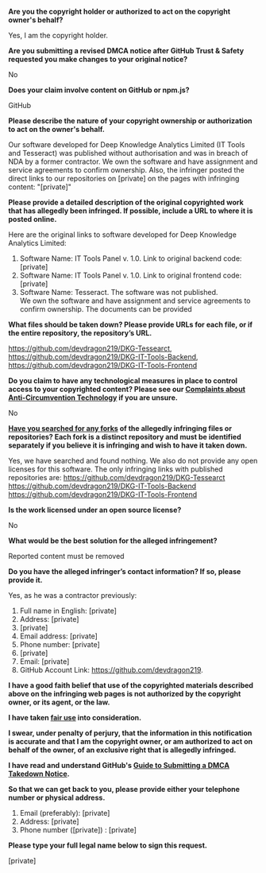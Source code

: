 **Are you the copyright holder or authorized to act on the copyright owner's behalf?**

Yes, I am the copyright holder.

**Are you submitting a revised DMCA notice after GitHub Trust & Safety requested you make changes to your original notice?**

No

**Does your claim involve content on GitHub or npm.js?**

GitHub

**Please describe the nature of your copyright ownership or authorization to act on the owner's behalf.**

Our software developed for Deep Knowledge Analytics Limited (IT Tools and Tesseract) was published without authorisation and was in breach of NDA by a former contractor. We own the software and have assignment and service agreements to confirm ownership. Also, the infringer posted the direct links to our repositories on [private] on the pages with infringing content: "[private]"

**Please provide a detailed description of the original copyrighted work that has allegedly been infringed. If possible, include a URL to where it is posted online.**

Here are the original links to software developed for Deep Knowledge Analytics Limited:  
1. Software Name: IT Tools Panel v. 1.0. Link to original backend code: [private]  
2. Software Name: IT Tools Panel v. 1.0. Link to original frontend code: [private]  
3. Software Name: Tesseract. The software was not published.  
We own the software and have assignment and service agreements to confirm ownership. The documents can be provided

**What files should be taken down? Please provide URLs for each file, or if the entire repository, the repository’s URL.**

https://github.com/devdragon219/DKG-Tessearct,   
https://github.com/devdragon219/DKG-IT-Tools-Backend,  
https://github.com/devdragon219/DKG-IT-Tools-Frontend

**Do you claim to have any technological measures in place to control access to your copyrighted content? Please see our <a href="https://docs.github.com/articles/guide-to-submitting-a-dmca-takedown-notice#complaints-about-anti-circumvention-technology">Complaints about Anti-Circumvention Technology</a> if you are unsure.**

No

**<a href="https://docs.github.com/articles/dmca-takedown-policy#b-what-about-forks-or-whats-a-fork">Have you searched for any forks</a> of the allegedly infringing files or repositories? Each fork is a distinct repository and must be identified separately if you believe it is infringing and wish to have it taken down.**

Yes, we have searched and found nothing. We also do not provide any open licenses for this software. The only infringing links with published repositories are:
https://github.com/devdragon219/DKG-Tessearct  
https://github.com/devdragon219/DKG-IT-Tools-Backend  
https://github.com/devdragon219/DKG-IT-Tools-Frontend

**Is the work licensed under an open source license?**

No

**What would be the best solution for the alleged infringement?**

Reported content must be removed

**Do you have the alleged infringer’s contact information? If so, please provide it.**

Yes, as he was a contractor previously:  
1. Full name in English: [private]  
2. Address: [private]  
3. [private]  
4. Email address: [private]  
5. Phone number: [private]  
6. [private]  
7. Email: [private]  
8. GitHub Account Link: https://github.com/devdragon219.

**I have a good faith belief that use of the copyrighted materials described above on the infringing web pages is not authorized by the copyright owner, or its agent, or the law.**

**I have taken <a href="https://www.lumendatabase.org/topics/22">fair use</a> into consideration.**

**I swear, under penalty of perjury, that the information in this notification is accurate and that I am the copyright owner, or am authorized to act on behalf of the owner, of an exclusive right that is allegedly infringed.**

**I have read and understand GitHub's <a href="https://docs.github.com/articles/guide-to-submitting-a-dmca-takedown-notice/">Guide to Submitting a DMCA Takedown Notice</a>.**

**So that we can get back to you, please provide either your telephone number or physical address.**

1. Email (preferably): [private]  
2. Address: [private]  
3. Phone number ([private]) : [private]  

**Please type your full legal name below to sign this request.**

[private]
